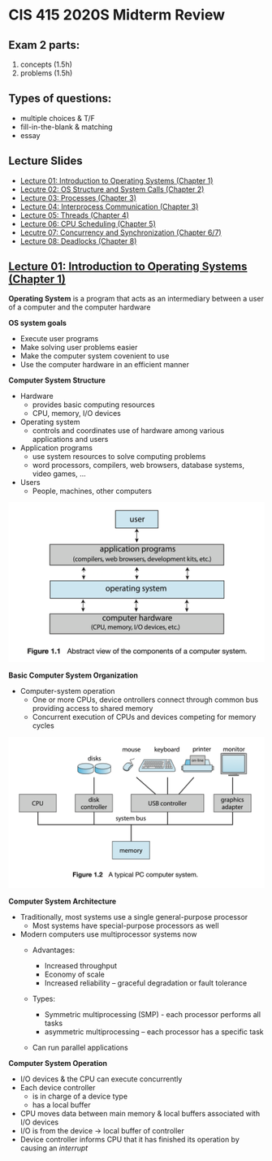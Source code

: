 # CIS 415 2020S Midterm Review

## Exam 2 parts:
 1. concepts (1.5h)
 2. problems (1.5h)
 
## Types of questions:
* multiple choices & T/F
* fill-in-the-blank & matching
* essay

## Lecture Slides
* [Lecture 01: Introduction to Operating Systems (Chapter 1)](https://github.com/missystem/cis415review/blob/master/lecture-1-introduction.pdf)
* [Lecutre 02: OS Structure and System Calls (Chapter 2)](https://github.com/missystem/cis415review/blob/master/lecture-2-structure.pdf)
* [Lecture 03: Processes (Chapter 3)](https://github.com/missystem/cis415review/blob/master/lecture-3-processes.pdf)
* [Lecture 04: Interprocess Communication (Chapter 3)](https://github.com/missystem/cis415review/blob/master/lecture-4-ipc.pdf)
* [Lecture 05: Threads (Chapter 4)](https://github.com/missystem/cis415review/blob/master/lecture-5-threads.pdf)
* [Lecture 06: CPU Scheduling (Chapter 5)](https://github.com/missystem/cis415review/blob/master/lecture-6-scheduling.pdf)
* [Lecutre 07: Concurrency and Synchronization (Chapter 6/7)](https://github.com/missystem/cis415review/blob/master/lecture-7-synchronization.pdf)
* [Lecture 08: Deadlocks (Chapter 8)](https://github.com/missystem/cis415review/blob/master/lecture-8-deadlocks.pdf)



## [Lecture 01: Introduction to Operating Systems (Chapter 1)](https://github.com/missystem/cis415review/blob/master/lecture-1-introduction.pdf)

**Operating System** is a program that acts as an intermediary between a user of a computer and the computer hardware

 
**OS system goals**
* Execute user programs
* Make solving user problems easier
* Make the computer system covenient to use
* Use the computer hardware in an efficient manner

**Computer System Structure**
* Hardware
	- provides basic computing resources
	- CPU, memory, I/O devices
* Operating system
	- controls and coordinates use of hardware among various applications and users
* Application programs
	- use system resources to solve computing problems
	- word processors, compilers, web browsers, database systems, video games, ...
* Users
	- People, machines, other computers
 <img src="https://github.com/missystem/cis415review/blob/master/ch1_OSstructure.png">

**Basic Computer System Organization**
* Computer-system operation
	- One or more CPUs, device ontrollers connect through common bus providing access to shared memory
	- Concurrent execution of CPUs and devices competing for memory cycles
<img src="https://github.com/missystem/cis415review/blob/master/ch1_systembus.png">

**Computer System Architecture**
* Traditionally, most systems use a single general-purpose processor 
	- Most systems have special-purpose processors as well
* Modern computers use multiprocessor systems now
	- Advantages:
		- Increased throughput
		- Economy of scale
		- Increased reliability – graceful degradation or fault tolerance
	- Types:
		- Symmetric multiprocessing (SMP) - each processor performs all tasks
		- asymmetric multiprocessing – each processor has a specific task

	- Can run parallel applications

**Computer System Operation**
* I/O devices & the CPU can execute concurrently
* Each device controller 
	- is in charge of a device type
	- has a local buffer
* CPU moves data between main memory & local buffers associated with I/O devices
* I/O is from the device -> local buffer of controller
* Device controller informs CPU that it has finished its operation by causing an *interrupt*













